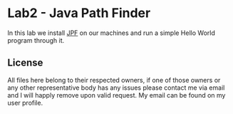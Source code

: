 # Lab2 - Java Path Finder

In this lab we install [JPF](http://javapathfinder.sourceforge.net/) on our
machines and run a
simple Hello World program through it. 

## License

All files here belong to their respected owners, if one of those owners or any
other representative body has any issues please contact me via email and I will
happly remove upon valid request. My email
can be found on my user profile.
